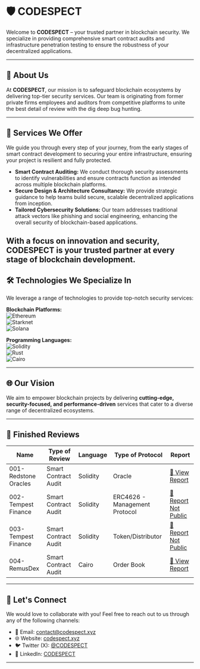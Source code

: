 # 🛡️ CODESPECT

Welcome to **CODESPECT** – your trusted partner in blockchain security. We specialize in providing comprehensive smart contract audits and infrastructure penetration testing to ensure the robustness of your decentralized applications.

---

## 🚀 About Us

At **CODESPECT**, our mission is to safeguard blockchain ecosystems by delivering top-tier security services. Our team is originating from former private firms employees and auditors from competitive platforms to unite the best detail of review with the dig deep bug hunting.

---

## 🔧 Services We Offer

We guide you through every step of your journey, from the early stages of smart contract development to securing your entire infrastructure, ensuring your project is resilient and fully protected.

- **Smart Contract Auditing:** We conduct thorough security assessments to identify vulnerabilities and ensure contracts function as intended across multiple blockchain platforms.
- **Secure Design & Architecture Consultancy:** We provide strategic guidance to help teams build secure, scalable decentralized applications from inception.
- **Tailored Cybersecurity Solutions:** Our team addresses traditional attack vectors like phishing and social engineering, enhancing the overall security of blockchain-based applications.

With a focus on innovation and security, CODESPECT is your trusted partner at every stage of blockchain development.
---

## 🛠️ Technologies We Specialize In

We leverage a range of technologies to provide top-notch security services:

**Blockchain Platforms:**  
![Ethereum](https://img.shields.io/badge/Ethereum-3C3C3D?style=for-the-badge&logo=ethereum&logoColor=white)  
![Starknet](https://img.shields.io/badge/Starknet-000000?style=for-the-badge&logo=starknet&logoColor=white)  
![Solana](https://img.shields.io/badge/Solana-4E44CE?style=for-the-badge&logo=solana&logoColor=white)

**Programming Languages:**  
![Solidity](https://img.shields.io/badge/Solidity-363636?style=for-the-badge&logo=solidity&logoColor=white)  
![Rust](https://img.shields.io/badge/Rust-000000?style=for-the-badge&logo=rust&logoColor=white)  
![Cairo](https://img.shields.io/badge/Cairo-4A4A4A?style=for-the-badge&logo=starknet&logoColor=white)

---

## 🌐 Our Vision

We aim to empower blockchain projects by delivering **cutting-edge, security-focused, and performance-driven** services that cater to a diverse range of decentralized ecosystems.

---

## 📂 Finished Reviews 

| Name                | Type of Review            | Language         | Type of Protocol           | Report                                   |
|--------------------|---------------------------|------------------|----------------------------|------------------------------------------|
| 001-Redstone Oracles | Smart Contract Audit      | Solidity         | Oracle                      | [📄 View Report](https://github.com/CODESPECT-security/audit-reports/blob/main/CODESPECT_REDSTONE_AUDIT_ORACLES.pdf) |
| 002-Tempest Finance  | Smart Contract Audit      | Solidity         | ERC4626  - Management Protocol              | [📄 Report Not Public](#)                 |
| 003-Tempest Finance  | Smart Contract Audit      | Solidity         | Token/Distributor             | [📄 Report Not Public](#)                 |
| 004-RemusDex         | Smart Contract Audit      | Cairo            | Order Book | [📄 View Report](https://github.com/CODESPECT-security/audit-reports/blob/main/004_CODESPECT_REMUSDEX_AUDIT.pdf) |


---

## 🤝 Let's Connect

We would love to collaborate with you! Feel free to reach out to us through any of the following channels:

- 📧 Email: [contact@codespect.xyz](mailto:contact@codespect.xyz)
- 🌐 Website: [codespect.xyz](https://codespect.xyz)
- 🐦 Twitter (X): [@CODESPECT](https://x.com/CODESPECT)
- 💼 LinkedIn: [CODESPECT](https://linkedin.com/company/codespect)

---
